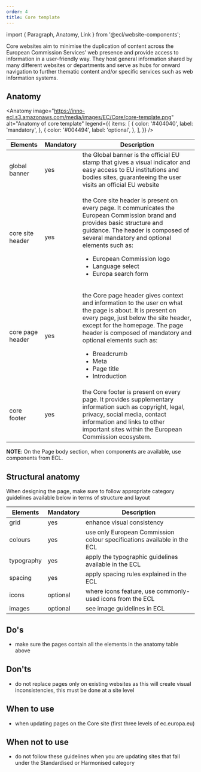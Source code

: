 ```yaml
---
order: 4
title: Core template
---
```


import { Paragraph, Anatomy, Link } from '@ecl/website-components';

<Paragraph size="lead">
  Core websites aim to minimise the duplication of content across the European
  Commission Services’ web presence and provide access to information in a
  user-friendly way. They host general information shared by many different
  websites or departments and serve as hubs for onward navigation to further
  thematic content and/or specific services such as web information systems.
</Paragraph>

## Anatomy

<Anatomy
image="https://inno-ecl.s3.amazonaws.com/media/images/EC/Core/core-template.png"
alt="Anatomy of core template"
legend={{
    items: [
      {
        color: '#404040',
        label: 'mandatory',
      },
      {
        color: '#004494',
        label: 'optional',
      },
    ],
  }}
/>

| Elements                                                                                                           | Mandatory | Description                                                                                                                                                                                                                                                                                                                                 |
| ------------------------------------------------------------------------------------------------------------------ | --------- | ------------------------------------------------------------------------------------------------------------------------------------------------------------------------------------------------------------------------------------------------------------------------------------------------------------------------------------------- |
| <Link to="https://webgate.ec.europa.eu/fpfis/wikis/display/webtools/Global+banner" standalone>global banner</Link> | yes       | the Global banner is the official EU stamp that gives a visual indicator and easy access to EU institutions and bodies sites, guaranteeing the user visits an official EU website                                                                                                                                                           |
| <Link to="/ec/core-template/site-header/usage/" standalone>core site header</Link>                                 | yes       | <p>the Core site header is present on every page. It communicates the European Commission brand and provides basic structure and guidance. The header is composed of several mandatory and optional elements such as:</p><ul><li>European Commission logo</li><li>Language select</li><li>Europa search form</li></ul>                      |
| <Link to="/ec/core-template/page-header/usage/" standalone>core page header</Link>                                 | yes       | <p>the Core page header gives context and information to the user on what the page is about. It is present on every page, just below the site header, except for the homepage. The page header is composed of mandatory and optional elements such as:</p><ul><li>Breadcrumb</li><li>Meta</li><li>Page title</li><li>Introduction</li></ul> |
| <Link to="/ec/core-template/footer/usage/" standalone>core footer</Link>                                           | yes       | the Core footer is present on every page. It provides supplementary information such as copyright, legal, privacy, social media, contact information and links to other important sites within the European Commission ecosystem.                                                                                                           |

**NOTE**: On the Page body section, when components are available, use components from ECL.

## Structural anatomy

When designing the page, make sure to follow appropriate category guidelines available below in terms of structure and layout

| Elements                                                           | Mandatory | Description                                                             |
| ------------------------------------------------------------------ | --------- | ----------------------------------------------------------------------- |
| <Link to="/ec/utilities/grid/" standalone>grid</Link>              | yes       | enhance visual consistency                                              |
| <Link to="/ec/guidelines/colours/" standalone>colours</Link>       | yes       | use only European Commission colour specifications available in the ECL |
| <Link to="/ec/guidelines/typography/" standalone>typography</Link> | yes       | apply the typographic guidelines available in the ECL                   |
| <Link to="/ec/guidelines/spacing/" standalone>spacing</Link>       | yes       | apply spacing rules explained in the ECL                                |
| <Link to="/ec/guidelines/iconography/" standalone>icons</Link>     | optional  | where icons feature, use commonly-used icons from the ECL               |
| <Link to="/ec/guidelines/images/" standalone>images</Link>         | optional  | see image guidelines in ECL                                             |

## Do's

- make sure the pages contain all the elements in the anatomy table above

## Don'ts

- do not replace pages only on existing websites as this will create visual inconsistencies, this must be done at a site level

## When to use

- when updating pages on the Core site (first three levels of ec.europa.eu)

## When not to use

- do not follow these guidelines when you are updating sites that fall under the <Link to="/ec/standardised-template/">Standardised</Link> or <Link to="/ec/harmonised-templates/group1/">Harmonised</Link> category

